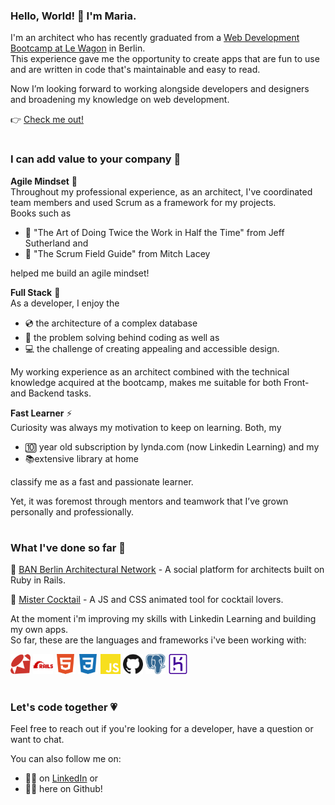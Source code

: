 ### Hello, World! 👋 I'm Maria.

I'm an architect who has recently graduated from a <a href="https://www.lewagon.com/berlin/web-development-course/full-time">Web Development Bootcamp at Le Wagon</a> in Berlin.<br>
This experience gave me the opportunity to create apps that are fun to use and are written in code that's maintainable and easy to read.

Now I’m looking forward to working alongside developers and designers and broadening my knowledge on web development.

👉 <a href="https://mariabraganca.github.io/profile/index.html">Check me out!</a>

#

### I can add value to your company 💪

<strong>Agile Mindset</strong> 🏁<br>
Throughout my professional experience, as an architect, I've coordinated team members and used Scrum as a framework for my projects.<br>
Books such as
- 📕 "The Art of Doing Twice the Work in Half the Time" from Jeff Sutherland and
- 📕 "The Scrum Field Guide" from Mitch Lacey

helped me build an agile mindset!<br> 

<strong>Full Stack</strong> 💼<br>
As a developer, I enjoy the 
- 💿 the architecture of a complex database
- 🧠 the problem solving behind coding as well as
- 💻 the challenge of creating appealing and accessible design.

My working experience as an architect combined with the technical knowledge acquired at the bootcamp, makes me suitable for both Front- and Backend tasks.<br>

<strong>Fast Learner</strong> ⚡<br>
Curiosity was always my motivation to keep on learning. Both, my
- 🔟 year old subscription by lynda.com (now Linkedin Learning) and my
- 📚extensive library at home

classify me as a fast and passionate learner.

Yet, it was foremost through mentors and teamwork that I’ve grown personally and professionally.

#

### What I've done so far 🔨

📱 <a href="https://mariabraganca.github.io/profile/pr_berlinarchnet.html">BAN Berlin Architectural Network</a> - A social platform for architects built on Ruby in Rails.

📱 <a href="https://mariabraganca.github.io/profile/pr_mrcocktail.html">Mister Cocktail</a> - A JS and CSS animated tool for cocktail lovers.

At the moment i'm improving my skills with Linkedin Learning and building my own apps.<br>
So far, these are the languages and frameworks i've been working with:

<div display="flex">
	<img height="32" width="32" src="https://raw.githubusercontent.com/MariaBraganca/MariaBraganca/master/images/ruby.svg" />
	<img height="32" width="32" src="https://raw.githubusercontent.com/MariaBraganca/MariaBraganca/master/images/rubyonrails.svg" />	
	<img height="32" width="32" src="https://raw.githubusercontent.com/MariaBraganca/MariaBraganca/master/images/html5.svg" />
	<img height="32" width="32" src="https://raw.githubusercontent.com/MariaBraganca/MariaBraganca/master/images/css3.svg" />
	<img height="32" width="32" src="https://raw.githubusercontent.com/MariaBraganca/MariaBraganca/master/images/javascript.svg" />
	<img height="32" width="32" src="https://raw.githubusercontent.com/MariaBraganca/MariaBraganca/master/images/github.svg" />
	<img height="32" width="32" src="https://raw.githubusercontent.com/MariaBraganca/MariaBraganca/master/images/postgresql.svg" />
	<img height="32" width="32" src="https://raw.githubusercontent.com/MariaBraganca/MariaBraganca/master/images/heroku.svg" />
</div>

#

### Let's code together 💗

Feel free to reach out if you're looking for a developer, have a question or want to chat.

You can also follow me on:
- 🏃‍♂️ on <a href="https://www.linkedin.com/in/mariabraganca/">LinkedIn</a> or
- 🏃‍♂️ here on Github!

<!--
**MariaBraganca/MariaBraganca** is a ✨ _special_ ✨ repository because its `README.md` (this file) appears on your GitHub profile.

Here are some ideas to get you started:

- 🔭 I’m currently working on ...
- 🌱 I’m currently learning ...
- 👯 I’m looking to collaborate on ...
- 🤔 I’m looking for help with ...
- 💬 Ask me about ...
- 📫 How to reach me: ...
- 😄 Pronouns: ...
- ⚡ Fun fact: ...
-->

